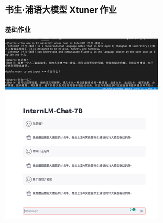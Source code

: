 # 书生·浦语大模型 Xtuner 作业

## 基础作业
![Alt text](assets/others/image.png)

![Alt text](assets/others/image-3.png)




